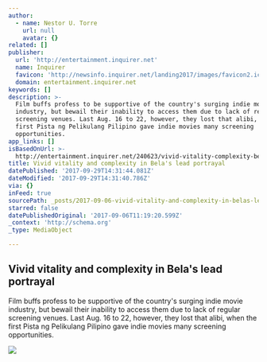 ```yaml
---
author:
  - name: Nestor U. Torre
    url: null
    avatar: {}
related: []
publisher:
  url: 'http://entertainment.inquirer.net'
  name: Inquirer
  favicon: 'http://newsinfo.inquirer.net/landing2017/images/favicon2.ico'
  domain: entertainment.inquirer.net
keywords: []
description: >-
  Film buffs profess to be supportive of the country's surging indie movie
  industry, but bewail their inability to access them due to lack of regular
  screening venues. Last Aug. 16 to 22, however, they lost that alibi, when the
  first Pista ng Pelikulang Pilipino gave indie movies many screening
  opportunities.
app_links: []
isBasedOnUrl: >-
  http://entertainment.inquirer.net/240623/vivid-vitality-complexity-belas-lead-portrayal
title: Vivid vitality and complexity in Bela's lead portrayal
datePublished: '2017-09-29T14:31:44.081Z'
dateModified: '2017-09-29T14:31:40.786Z'
via: {}
inFeed: true
sourcePath: _posts/2017-09-06-vivid-vitality-and-complexity-in-belas-lead-portrayal.md
starred: false
datePublishedOriginal: '2017-09-06T11:19:20.599Z'
_context: 'http://schema.org'
_type: MediaObject

---
```

<article style=""><h1>Vivid vitality and complexity in Bela's lead portrayal</h1><p>Film buffs profess to be supportive of the country's surging indie movie industry, but bewail their inability to access them due to lack of regular screening venues. Last Aug. 16 to 22, however, they lost that alibi, when the first Pista ng Pelikulang Pilipino gave indie movies many screening opportunities.</p><img src="http://entertainment.inquirer.net/files/2017/08/t0902view-600x307.jpg" /></article>